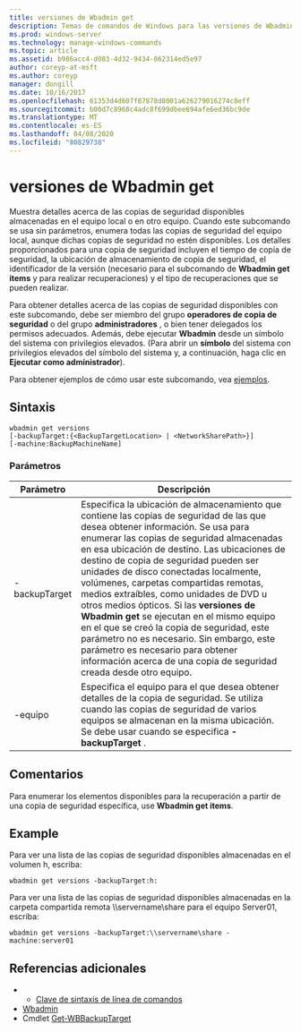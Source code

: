 ```yaml
---
title: versiones de Wbadmin get
description: Temas de comandos de Windows para las versiones de Wbadmin get, que muestra detalles sobre las copias de seguridad disponibles almacenadas en el equipo local o en otro equipo.
ms.prod: windows-server
ms.technology: manage-windows-commands
ms.topic: article
ms.assetid: b986acc4-d083-4d32-9434-862314ed5e97
author: coreyp-at-msft
ms.author: coreyp
manager: dongill
ms.date: 10/16/2017
ms.openlocfilehash: 61353d4d607f87878d8001a626279016274c8eff
ms.sourcegitcommit: b00d7c8968c4adc8f699dbee694afe6ed36bc9de
ms.translationtype: MT
ms.contentlocale: es-ES
ms.lasthandoff: 04/08/2020
ms.locfileid: "80829738"
---
```

# <a name="wbadmin-get-versions"></a>versiones de Wbadmin get



Muestra detalles acerca de las copias de seguridad disponibles almacenadas en el equipo local o en otro equipo. Cuando este subcomando se usa sin parámetros, enumera todas las copias de seguridad del equipo local, aunque dichas copias de seguridad no estén disponibles. Los detalles proporcionados para una copia de seguridad incluyen el tiempo de copia de seguridad, la ubicación de almacenamiento de copia de seguridad, el identificador de la versión (necesario para el subcomando de **Wbadmin get items** y para realizar recuperaciones) y el tipo de recuperaciones que se pueden realizar.

Para obtener detalles acerca de las copias de seguridad disponibles con este subcomando, debe ser miembro del grupo **operadores de copia de seguridad** o del grupo **administradores** , o bien tener delegados los permisos adecuados. Además, debe ejecutar **Wbadmin** desde un símbolo del sistema con privilegios elevados. (Para abrir un **símbolo** del sistema con privilegios elevados del símbolo del sistema y, a continuación, haga clic en **Ejecutar como administrador**).

Para obtener ejemplos de cómo usar este subcomando, vea [ejemplos](#BKMK_examples).

## <a name="syntax"></a>Sintaxis

```
wbadmin get versions
[-backupTarget:{<BackupTargetLocation> | <NetworkSharePath>}]
[-machine:BackupMachineName]
```

### <a name="parameters"></a>Parámetros

|Parámetro|Descripción|
|---------|-----------|
|-backupTarget|Especifica la ubicación de almacenamiento que contiene las copias de seguridad de las que desea obtener información. Se usa para enumerar las copias de seguridad almacenadas en esa ubicación de destino. Las ubicaciones de destino de copia de seguridad pueden ser unidades de disco conectadas localmente, volúmenes, carpetas compartidas remotas, medios extraíbles, como unidades de DVD u otros medios ópticos. Si las **versiones de Wbadmin get** se ejecutan en el mismo equipo en el que se creó la copia de seguridad, este parámetro no es necesario. Sin embargo, este parámetro es necesario para obtener información acerca de una copia de seguridad creada desde otro equipo.|
|-equipo|Especifica el equipo para el que desea obtener detalles de la copia de seguridad. Se utiliza cuando las copias de seguridad de varios equipos se almacenan en la misma ubicación. Se debe usar cuando se especifica **-backupTarget** .|

## <a name="remarks"></a>Comentarios

Para enumerar los elementos disponibles para la recuperación a partir de una copia de seguridad específica, use **Wbadmin get items**.

## <a name="examples"></a><a name=BKMK_examples></a>Example

Para ver una lista de las copias de seguridad disponibles almacenadas en el volumen h, escriba:
```
wbadmin get versions -backupTarget:h:
```
Para ver una lista de las copias de seguridad disponibles almacenadas en la carpeta compartida remota \\\\servername\share para el equipo Server01, escriba:
```
wbadmin get versions -backupTarget:\\servername\share -machine:server01
```

## <a name="additional-references"></a>Referencias adicionales

-   - [Clave de sintaxis de línea de comandos](command-line-syntax-key.md)
-   [Wbadmin](wbadmin.md)
-   Cmdlet [Get-WBBackupTarget](https://technet.microsoft.com/library/jj902447.aspx)